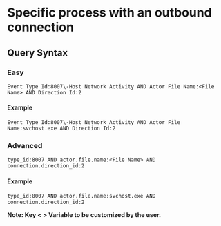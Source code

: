 # Specific process with an outbound connection

## Query Syntax 
### Easy 
```
Event Type Id:8007\-Host Network Activity AND Actor File Name:<File Name> AND Direction Id:2
```
#### Example
```
Event Type Id:8007\-Host Network Activity AND Actor File Name:svchost.exe AND Direction Id:2
```
### Advanced
```
type_id:8007 AND actor.file.name:<File Name> AND connection.direction_id:2
```
#### Example
```
type_id:8007 AND actor.file.name:svchost.exe AND connection.direction_id:2
```
**Note: Key < > Variable to be customized by the user.**
